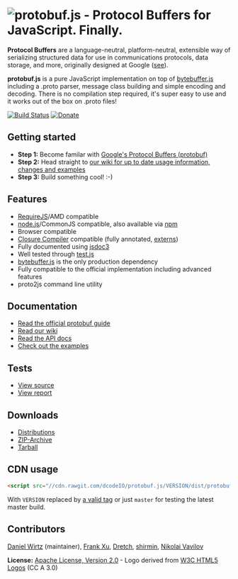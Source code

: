 ![protobuf.js - Protocol Buffers for JavaScript. Finally.](https://raw.github.com/dcodeIO/protobuf.js/master/protobuf.png)
=====================================
**Protocol Buffers** are a language-neutral, platform-neutral, extensible way of serializing structured data for use
in communications protocols, data storage, and more, originally designed at Google ([see](https://developers.google.com/protocol-buffers/docs/overview)).

**protobuf.js** is a pure JavaScript implementation on top of [bytebuffer.js](https://github.com/dcodeIO/bytebuffer.js)
including a .proto parser, message class building and simple encoding and decoding. There is no compilation step
required, it's super easy to use and it works out of the box on .proto files!

[![Build Status](https://travis-ci.org/dcodeIO/protobuf.js.svg?branch=master)](https://travis-ci.org/dcodeIO/protobuf.js)
[![Donate](https://raw.githubusercontent.com/dcodeIO/protobuf.js/master/donate.png)](https://www.paypal.com/cgi-bin/webscr?cmd=_donations&business=dcode%40dcode.io&item_name=%3C3%20protobuf.js)

Getting started
---------------
* **Step 1:** Become familar with [Google's Protocol Buffers (protobuf)](https://developers.google.com/protocol-buffers/docs/overview)
* **Step 2:** Head straight to [our wiki for up to date usage information, changes and examples](https://github.com/dcodeIO/protobuf.js/wiki)
* **Step 3:** Build something cool! :-)

Features
--------
* [RequireJS](http://requirejs.org/)/AMD compatible
* [node.js](http://nodejs.org)/CommonJS compatible, also available via [npm](https://npmjs.org/package/protobufjs)
* Browser compatible
* [Closure Compiler](https://developers.google.com/closure/compiler/) compatible (fully annotated, [externs](https://github.com/dcodeIO/protobuf.js/tree/master/externs))
* Fully documented using [jsdoc3](https://github.com/jsdoc3/jsdoc)
* Well tested through [test.js](https://github.com/dcodeIO/test.js)
* [bytebuffer.js](https://github.com/dcodeIO/bytebuffer.js) is the only production dependency
* Fully compatible to the official implementation including advanced features
* proto2js command line utility

Documentation
-------------
* [Read the official protobuf guide](https://developers.google.com/protocol-buffers/docs/overview)
* [Read our wiki](https://github.com/dcodeIO/protobuf.js/wiki)
* [Read the API docs](http://htmlpreview.github.io/?https://raw.githubusercontent.com/dcodeIO/protobuf.js/master/docs/ProtoBuf.html)
* [Check out the examples](https://github.com/dcodeIO/protobuf.js/tree/master/examples)

Tests
-----
* [View source](https://github.com/dcodeIO/protobuf.js/blob/master/tests/suite.js)
* [View report](https://travis-ci.org/dcodeIO/protobuf.js)

Downloads
---------
* [Distributions](https://github.com/dcodeIO/protobuf.js/tree/master/dist)
* [ZIP-Archive](https://github.com/dcodeIO/protobuf.js/archive/master.zip)
* [Tarball](https://github.com/dcodeIO/protobuf.js/tarball/master)

CDN usage
---------
```html
<script src="//cdn.rawgit.com/dcodeIO/protobuf.js/VERSION/dist/protobuf.js"></script>
```
With `VERSION` replaced by [a valid tag](https://github.com/dcodeIO/protobuf.js/releases) or just `master` for testing
the latest master build.

Contributors
------------
[Daniel Wirtz](https://github.com/dcodeIO) (maintainer), [Frank Xu](https://github.com/yyfrankyy),
[Dretch](https://github.com/Dretch), [shirmin](https://github.com/shirmin), [Nikolai Vavilov](https://github.com/seishun)

**License:** [Apache License, Version 2.0](http://www.apache.org/licenses/LICENSE-2.0.html) - Logo derived from [W3C HTML5 Logos](http://www.w3.org/html/logo/) (CC A 3.0)
